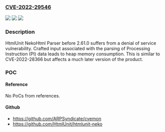### [CVE-2022-29546](https://cve.mitre.org/cgi-bin/cvename.cgi?name=CVE-2022-29546)
![](https://img.shields.io/static/v1?label=Product&message=n%2Fa&color=blue)
![](https://img.shields.io/static/v1?label=Version&message=n%2Fa&color=blue)
![](https://img.shields.io/static/v1?label=Vulnerability&message=n%2Fa&color=brighgreen)

### Description

HtmlUnit NekoHtml Parser before 2.61.0 suffers from a denial of service vulnerability. Crafted input associated with the parsing of Processing Instruction (PI) data leads to heap memory consumption. This is similar to CVE-2022-28366 but affects a much later version of the product.

### POC

#### Reference
No PoCs from references.

#### Github
- https://github.com/ARPSyndicate/cvemon
- https://github.com/HtmlUnit/htmlunit-neko

